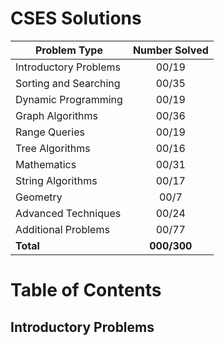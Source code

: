 # CSES Solutions


| Problem Type          | Number Solved |
|-----------------------|:-------------:|
| Introductory Problems |     00/19     |
| Sorting and Searching |     00/35     |
| Dynamic Programming   |     00/19     |
| Graph Algorithms      |     00/36     |
| Range Queries         |     00/19     |
| Tree Algorithms       |     00/16     |
| Mathematics           |     00/31     |
| String Algorithms     |     00/17     |
| Geometry              |     00/7      |
| Advanced Techniques   |     00/24     |
| Additional Problems   |     00/77     |
| **Total**             |  **000/300**  |

# Table of Contents

## Introductory Problems